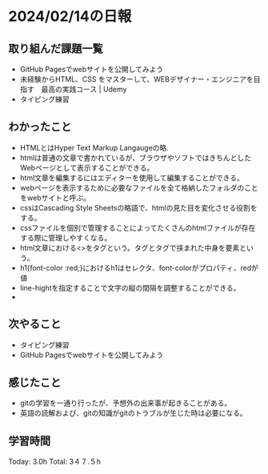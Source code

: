 # 2024/02/14の日報
## 取り組んだ課題一覧
* GitHub Pagesでwebサイトを公開してみよう
* 未経験からHTML、CSS をマスターして、WEBデザイナー・エンジニアを目指す　最高の実践コース | Udemy
* タイピング練習
## わかったこと
*  HTMLとはHyper Text Markup Langaugeの略.
*  htmlは普通の文章で書かれているが、ブラウザやソフトではきちんとしたWebページとして表示することができる。
*  html文章を編集するにはエディターを使用して編集することができる。
*  webページを表示するために必要なファイルを全て格納したフォルダのことをwebサイトと呼ぶ。
*  cssはCascading Style Sheetsの略語で、htmlの見た目を変化させる役割をする。
*  cssファイルを個別で管理することによってたくさんのhtmlファイルが存在する際に管理しやすくなる。
*  html文章における<>をタグという。タグとタグで挟まれた中身を要素という。
*  h1{font-color :red;}におけるh1はセレクタ、font-colorがプロパティ、redが値
*  line-hightを指定することで文字の縦の間隔を調整することができる。
*  
## 次やること
* タイピング練習
* GitHub Pagesでwebサイトを公開してみよう
## 感じたこと
* gitの学習を一通り行ったが、予想外の出来事が起きることがある。
* 英語の読解および、gitの知識がgitのトラブルが生じた時は必要になる。
## 学習時間
Today: 3.0h
Total: 3４７.５h
